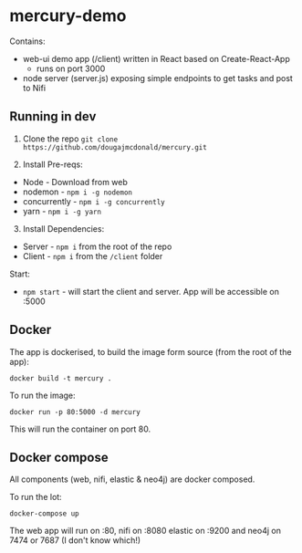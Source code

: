 # mercury-demo

Contains:

- web-ui demo app (/client) written in React based on Create-React-App
  - runs on port 3000
- node server (server.js) exposing simple endpoints to get tasks and post to Nifi

## Running in dev

1. Clone the repo
`git clone https://github.com/dougajmcdonald/mercury.git`

2. Install Pre-reqs:
- Node - Download from web
- nodemon - `npm i -g nodemon`
- concurrently - `npm i -g concurrently`
- yarn - `npm i -g yarn`

3. Install Dependencies:
- Server - `npm i` from the root of the repo
- Client - `npm i` from the `/client` folder

Start:
- `npm start` - will start the client and server. App will be accessible on :5000

## Docker

The app is dockerised, to build the image form source (from the root of the app):

`docker build -t mercury .`

To run the image:

`docker run -p 80:5000 -d mercury`

This will run the container on port 80.

## Docker compose

All components (web, nifi, elastic & neo4j) are docker composed.

To run the lot:

`docker-compose up`

The web app will run on :80, nifi on :8080 elastic on :9200 and neo4j on 7474 or 7687 (I don't know which!)